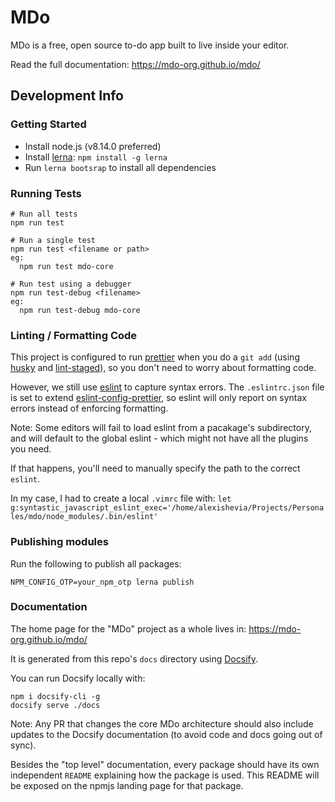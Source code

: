 # MDo

MDo is a free, open source to-do app built to live inside your editor.

Read the full documentation: https://mdo-org.github.io/mdo/

## Development Info

### Getting Started

- Install node.js (v8.14.0 preferred)
- Install [lerna](https://github.com/lerna/lerna): `npm install -g lerna`
- Run `lerna bootsrap` to install all dependencies

### Running Tests

```
# Run all tests
npm run test

# Run a single test
npm run test <filename or path>
eg:
  npm run test mdo-core

# Run test using a debugger
npm run test-debug <filename>
eg:
  npm run test-debug mdo-core
```

### Linting / Formatting Code

This project is configured to run [prettier](https://github.com/prettier/prettier) when you do a `git add` (using [husky](https://www.npmjs.com/package/husky) and [lint-staged](https://www.npmjs.com/package/lint-staged)), so you don't need to worry about formatting code.

However, we still use [eslint](https://eslint.org/) to capture syntax errors. The `.eslintrc.json` file is set to extend [eslint-config-prettier](https://www.npmjs.com/package/eslint-config-prettier), so eslint will only report on syntax errors instead of enforcing formatting.

Note:
Some editors will fail to load eslint from a pacakage's subdirectory, and will default to the global eslint - which might not have all the plugins you need.

If that happens, you'll need to manually specify the path to the correct `eslint`.

In my case, I had to create a local `.vimrc` file with:
`let g:syntastic_javascript_eslint_exec='/home/alexishevia/Projects/Personales/mdo/node_modules/.bin/eslint'`

### Publishing modules

Run the following to publish all packages:

```
NPM_CONFIG_OTP=your_npm_otp lerna publish
```

### Documentation

The home page for the "MDo" project as a whole lives in: https://mdo-org.github.io/mdo/

It is generated from this repo's `docs` directory using [Docsify](https://docsify.js.org).

You can run Docsify locally with:

```
npm i docsify-cli -g
docsify serve ./docs
```

Note:
Any PR that changes the core MDo architecture should also include updates to the Docsify documentation (to avoid code and docs going out of sync).

Besides the "top level" documentation, every package should have its own independent `README` explaining how the package is used. This README will be exposed on the npmjs landing page for that package.
